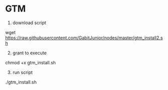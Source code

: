 # GTM

1. download script

wget https://raw.githubusercontent.com/GabitJunior/nodes/master/gtm_install2.sh

2. grant to execute

chmod +x gtm_install.sh

3. run script

./gtm_install.sh

